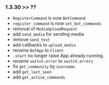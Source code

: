 ### 1.3.30 >> ??
- `RegisterCommand` is now `BotCommand`
- `register_command` is now `set_bot_commands`
- removal of `MediaUploadRequest`
- add `send_media` for sending media
- remove `send_text`
- add callbacks to `upload_media`
- rename `BotApp` to `Client`
- `.start` no longer raise App already running.
- rename `switch.error` to `switch.errors`
- fix `get_community` by `username`.
- add `get_last_seen`
- add `get_active_commands`